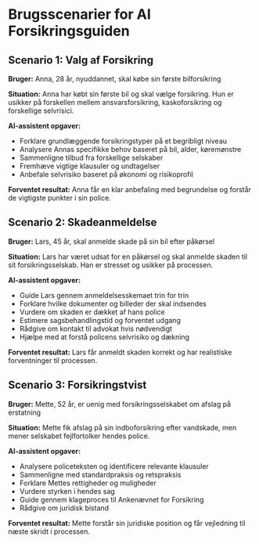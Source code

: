 # Brugsscenarier for AI Forsikringsguiden

## Scenario 1: Valg af Forsikring

**Bruger:** Anna, 28 år, nyuddannet, skal købe sin første bilforsikring

**Situation:** Anna har købt sin første bil og skal vælge forsikring. Hun er usikker på forskellen mellem ansvarsforsikring, kaskoforsikring og forskellige selvrisici.

**AI-assistent opgaver:**
- Forklare grundlæggende forsikringstyper på et begribligt niveau
- Analysere Annas specifikke behov baseret på bil, alder, køremønstre
- Sammenligne tilbud fra forskellige selskaber
- Fremhæve vigtige klausuler og undtagelser
- Anbefale selvrisiko baseret på økonomi og risikoprofil

**Forventet resultat:** Anna får en klar anbefaling med begrundelse og forstår de vigtigste punkter i sin police.

## Scenario 2: Skadeanmeldelse

**Bruger:** Lars, 45 år, skal anmelde skade på sin bil efter påkørsel

**Situation:** Lars har været udsat for en påkørsel og skal anmelde skaden til sit forsikringsselskab. Han er stresset og usikker på processen.

**AI-assistent opgaver:**
- Guide Lars gennem anmeldelsesskemaet trin for trin
- Forklare hvilke dokumenter og billeder der skal indsendes
- Vurdere om skaden er dækket af hans police
- Estimere sagsbehandlingstid og forventet udgang
- Rådgive om kontakt til advokat hvis nødvendigt
- Hjælpe med at forstå policens selvrisiko og dækning

**Forventet resultat:** Lars får anmeldt skaden korrekt og har realistiske forventninger til processen.

## Scenario 3: Forsikringstvist

**Bruger:** Mette, 52 år, er uenig med forsikringsselskabet om afslag på erstatning

**Situation:** Mette fik afslag på sin indboforsikring efter vandskade, men mener selskabet fejlfortolker hendes police.

**AI-assistent opgaver:**
- Analysere policeteksten og identificere relevante klausuler
- Sammenligne med standardpraksis og retspraksis
- Forklare Mettes rettigheder og muligheder
- Vurdere styrken i hendes sag
- Guide gennem klageproces til Ankenævnet for Forsikring
- Rådgive om juridisk bistand

**Forventet resultat:** Mette forstår sin juridiske position og får vejledning til næste skridt i processen. 
